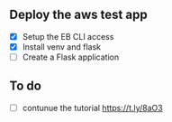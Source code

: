 ## Deploy the aws test app
- [x] Setup the EB CLI access 
- [x] Install venv and flask
- [ ] Create a Flask application 

## To do 
- [ ] contunue the tutorial
https://t.ly/8aO3
